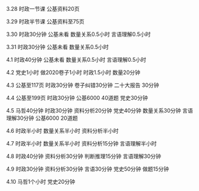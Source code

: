 3.28 时政一节课 公基资料20页

3.29 时政半节课 公基资料至75页

3.30 时政30分钟 公基未看 数量关系0.5小时 言语理解0.5小时

3.31 时政30分钟 公基未看 数量关系0.5小时 

4.1 时政40分钟 公基未看 数量关系0.5小时 言语理解0.5小时

4.2 党史1小时 做2020卷子1小时 时政1.5小时 数量20分钟

4.3 公基至117页 时政30分钟 卷子纠错30分钟 二十大报告 30分钟

4.4 公基至199页 时政30分钟 公基6000 40道题 党史30分钟

4.5 马哲40分钟 时政30分钟 资料分析20分钟 党史40分钟 数量关系30分钟 言语理解30分钟 
公基6000 20道题

4.6 时政半小时 数量关系半小时 资料分析半小时

4.7 时政半小时 数量关系半小时 资料分析15分钟 言语理解半小时

4.8 时政40分钟 资料分析30分钟 判断推理15分钟 言语理解30分钟

4.9 时政30分钟 资料分析30分钟 言语30分钟 党史50分钟 做题15分钟

4.10 马哲1个小时 党史20分钟





